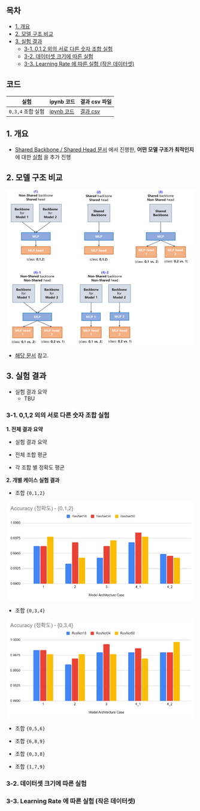 
## 목차

* [1. 개요](#1-개요)
* [2. 모델 구조 비교](#2-모델-구조-비교)
* [3. 실험 결과](#3-실험-결과)
  * [3-1. 0,1,2 외의 서로 다른 숫자 조합 실험](#3-1-012-외의-서로-다른-숫자-조합-실험) 
  * [3-2. 데이터셋 크기에 따른 실험](#3-2-데이터셋-크기에-따른-실험)
  * [3-3. Learning Rate 에 따른 실험 (작은 데이터셋)](#3-3-learning-rate-에-따른-실험-작은-데이터셋)

## 코드

| 실험                | ipynb 코드                                                    | 결과 csv 파일                                               |
|-------------------|-------------------------------------------------------------|---------------------------------------------------------|
| ```0,3,4``` 조합 실험 | [ipynb 코드](codes/Shared_Backbone_Head_experiment_034.ipynb) | [결과 csv](codes/Shared_Backbone_Head_experiment_034.csv) |

## 1. 개요

* [Shared Backbone / Shared Head 문서](딥러닝_기초_Shared_Backbone_Head.md) 에서 진행한, **어떤 모델 구조가 최적인지** 에 대한 [실험](딥러닝_기초_Shared_Backbone_Head.md#3-탐구-어떤-구조가-가장-좋을까) 을 추가 진행

## 2. 모델 구조 비교

![image](images/Backbone_Head_1.PNG)

* [해당 문서](딥러닝_기초_Shared_Backbone_Head.md#2-구조-비교) 참고.

## 3. 실험 결과

* 실험 결과 요약
  * TBU 

### 3-1. 0,1,2 외의 서로 다른 숫자 조합 실험

**1. 전체 결과 요약**

* 실험 결과 요약

* 전체 조합 평균

* 각 조합 별 정확도 평균

**2. 개별 케이스 실험 결과**

* 조합 ```{0,1,2}```

![image](images/Backbone_Head_5.PNG)

* 조합 ```{0,3,4}```

![image](images/Backbone_Head_6.PNG)

* 조합 ```{0,5,6}```

* 조합 ```{6,8,9}```

* 조합 ```{0,3,8}```

* 조합 ```{1,7,9}```

### 3-2. 데이터셋 크기에 따른 실험

### 3-3. Learning Rate 에 따른 실험 (작은 데이터셋)
